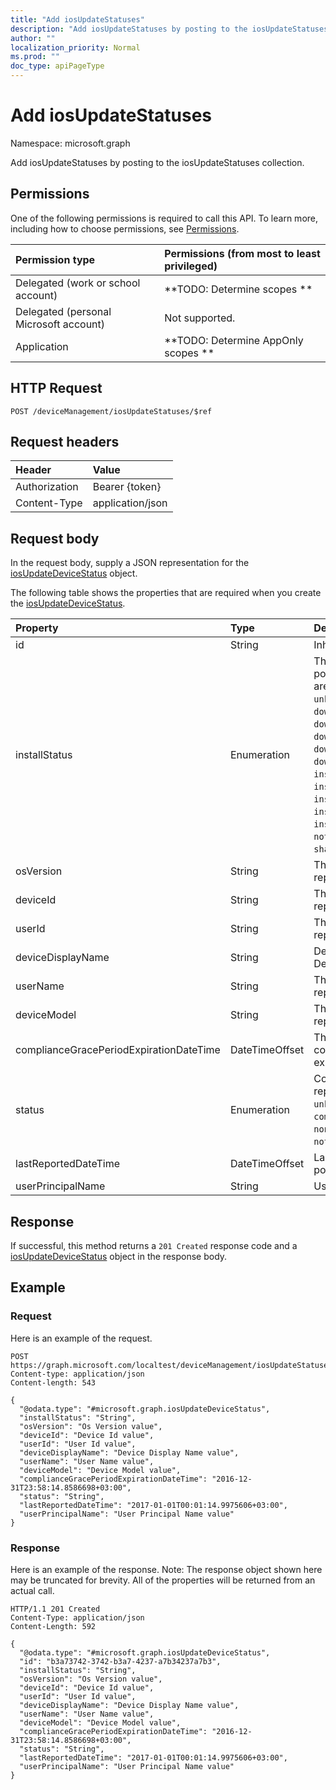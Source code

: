 ```yaml
---
title: "Add iosUpdateStatuses"
description: "Add iosUpdateStatuses by posting to the iosUpdateStatuses collection."
author: ""
localization_priority: Normal
ms.prod: ""
doc_type: apiPageType
---
```


# Add iosUpdateStatuses

Namespace: microsoft.graph

Add iosUpdateStatuses by posting to the iosUpdateStatuses collection.

## Permissions
One of the following permissions is required to call this API. To learn more, including how to choose permissions, see [Permissions](/concepts/permissions-reference.md).

|Permission type|Permissions (from most to least privileged)|
|:---|:---|
|Delegated (work or school account)|**TODO: Determine scopes **|
|Delegated (personal Microsoft account)|Not supported.|
|Application|**TODO: Determine AppOnly scopes **|

## HTTP Request
<!-- {
  "blockType": "ignored"
}
-->
``` http
POST /deviceManagement/iosUpdateStatuses/$ref
```

## Request headers
|Header|Value|
|:---|:---|
|Authorization|Bearer {token}|
|Content-Type|application/json|

## Request body
In the request body, supply a JSON representation for the [iosUpdateDeviceStatus](../resources/iosupdatedevicestatus.md) object.

The following table shows the properties that are required when you create the [iosUpdateDeviceStatus](../resources/iosupdatedevicestatus.md).

|Property|Type|Description|
|:---|:---|:---|
|id|String| Inherited from [entity](../resources/entity.md)|
|installStatus|Enumeration|The installation status of the policy report. Possible values are: `success`, `available`, `idle`, `unknown`, `downloading`, `downloadFailed`, `downloadRequiresComputer`, `downloadInsufficientSpace`, `downloadInsufficientPower`, `downloadInsufficientNetwork`, `installing`, `installInsufficientSpace`, `installInsufficientPower`, `installPhoneCallInProgress`, `installFailed`, `notSupportedOperation`, `sharedDeviceUserLoggedInError`.|
|osVersion|String|The device version that is being reported.|
|deviceId|String|The device id that is being reported.|
|userId|String|The User id that is being reported.|
|deviceDisplayName|String|Device name of the DevicePolicyStatus.|
|userName|String|The User Name that is being reported|
|deviceModel|String|The device model that is being reported|
|complianceGracePeriodExpirationDateTime|DateTimeOffset|The DateTime when device compliance grace period expires|
|status|Enumeration|Compliance status of the policy report. Possible values are: `unknown`, `notApplicable`, `compliant`, `remediated`, `nonCompliant`, `error`, `conflict`, `notAssigned`.|
|lastReportedDateTime|DateTimeOffset|Last modified date time of the policy report.|
|userPrincipalName|String|UserPrincipalName.|



## Response
If successful, this method returns a `201 Created` response code and a [iosUpdateDeviceStatus](../resources/iosupdatedevicestatus.md) object in the response body.

## Example

### Request
Here is an example of the request.
<!-- {
  "blockType": "request",
  "name": "create_iosupdatedevicestatus_from_"
}
-->
``` http
POST https://graph.microsoft.com/localtest/deviceManagement/iosUpdateStatuses
Content-type: application/json
Content-length: 543

{
  "@odata.type": "#microsoft.graph.iosUpdateDeviceStatus",
  "installStatus": "String",
  "osVersion": "Os Version value",
  "deviceId": "Device Id value",
  "userId": "User Id value",
  "deviceDisplayName": "Device Display Name value",
  "userName": "User Name value",
  "deviceModel": "Device Model value",
  "complianceGracePeriodExpirationDateTime": "2016-12-31T23:58:14.8586698+03:00",
  "status": "String",
  "lastReportedDateTime": "2017-01-01T00:01:14.9975606+03:00",
  "userPrincipalName": "User Principal Name value"
}
```

### Response
Here is an example of the response. Note: The response object shown here may be truncated for brevity. All of the properties will be returned from an actual call.
<!-- {
  "blockType": "response",
  "truncated": true,
  "@odata.type": "microsoft.graph.iosupdatedevicestatus"
}
-->
``` http
HTTP/1.1 201 Created
Content-Type: application/json
Content-Length: 592

{
  "@odata.type": "#microsoft.graph.iosUpdateDeviceStatus",
  "id": "b3a73742-3742-b3a7-4237-a7b34237a7b3",
  "installStatus": "String",
  "osVersion": "Os Version value",
  "deviceId": "Device Id value",
  "userId": "User Id value",
  "deviceDisplayName": "Device Display Name value",
  "userName": "User Name value",
  "deviceModel": "Device Model value",
  "complianceGracePeriodExpirationDateTime": "2016-12-31T23:58:14.8586698+03:00",
  "status": "String",
  "lastReportedDateTime": "2017-01-01T00:01:14.9975606+03:00",
  "userPrincipalName": "User Principal Name value"
}
```

